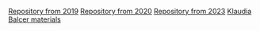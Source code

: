 

[Repository from 2019](https://github.com/janchorowski/ml_uwr/tree/fall2019)
[Repository from 2020](https://github.com/janchorowski/ml_uwr/tree/fall2020)
[Repository from 2023](https://github.com/marekpiotradamczyk/ml_uwr_23)
[Klaudia Balcer materials](https://klaudiabalcer.cs.uni.wroc.pl/teaching)
